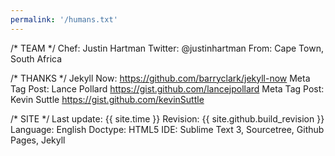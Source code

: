 ```yaml
---
permalink: '/humans.txt'
---
```


/* TEAM */
    Chef: Justin Hartman
    Twitter: @justinhartman
    From: Cape Town, South Africa

/* THANKS */
    Jekyll Now: https://github.com/barryclark/jekyll-now
    Meta Tag Post: Lance Pollard https://gist.github.com/lancejpollard
    Meta Tag Post: Kevin Suttle https://gist.github.com/kevinSuttle


/* SITE */
    Last update: {{ site.time }}
    Revision: {{ site.github.build_revision }}
    Language: English
    Doctype: HTML5
    IDE: Sublime Text 3, Sourcetree, Github Pages, Jekyll
